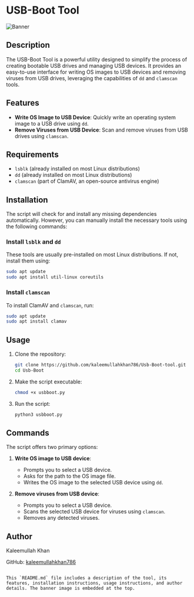 # USB-Boot Tool

![Banner](https://imgur.com/a/sTLshua)

## Description
The USB-Boot Tool is a powerful utility designed to simplify the process of creating bootable USB drives and managing USB devices. It provides an easy-to-use interface for writing OS images to USB devices and removing viruses from USB drives, leveraging the capabilities of `dd` and `clamscan` tools.

## Features
- **Write OS Image to USB Device**: Quickly write an operating system image to a USB drive using `dd`.
- **Remove Viruses from USB Device**: Scan and remove viruses from USB drives using `clamscan`.

## Requirements
- `lsblk` (already installed on most Linux distributions)
- `dd` (already installed on most Linux distributions)
- `clamscan` (part of ClamAV, an open-source antivirus engine)

## Installation
The script will check for and install any missing dependencies automatically. However, you can manually install the necessary tools using the following commands:

### Install `lsblk` and `dd`
These tools are usually pre-installed on most Linux distributions. If not, install them using:
```bash
sudo apt update
sudo apt install util-linux coreutils
```

### Install `clamscan`
To install ClamAV and `clamscan`, run:
```bash
sudo apt update
sudo apt install clamav
```

## Usage
1. Clone the repository:
    ```bash
    git clone https://github.com/kaleemullahkhan786/Usb-Boot-tool.git
    cd Usb-Boot
    ```

2. Make the script executable:
    ```bash
    chmod +x usbboot.py
    ```

3. Run the script:
    ```bash
    python3 usbboot.py
    ```

## Commands
The script offers two primary options:
1. **Write OS image to USB device**:
    - Prompts you to select a USB device.
    - Asks for the path to the OS image file.
    - Writes the OS image to the selected USB device using `dd`.

2. **Remove viruses from USB device**:
    - Prompts you to select a USB device.
    - Scans the selected USB device for viruses using `clamscan`.
    - Removes any detected viruses.

## Author
Kaleemullah Khan

GitHub: [kaleemullahkhan786](https://github.com/kaleemullahkhan786)
```

This `README.md` file includes a description of the tool, its features, installation instructions, usage instructions, and author details. The banner image is embedded at the top.

